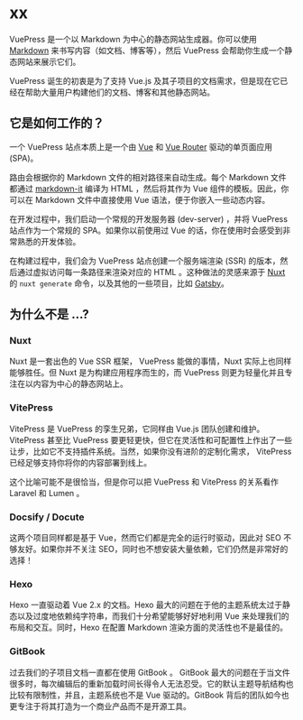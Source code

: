 # xx

VuePress 是一个以 Markdown 为中心的静态网站生成器。你可以使用 [Markdown](https://zh.wikipedia.org/wiki/Markdown) 来书写内容（如文档、博客等），然后 VuePress 会帮助你生成一个静态网站来展示它们。

VuePress 诞生的初衷是为了支持 Vue.js 及其子项目的文档需求，但是现在它已经在帮助大量用户构建他们的文档、博客和其他静态网站。

## 它是如何工作的？

一个 VuePress 站点本质上是一个由 [Vue](https://v3.vuejs.org/) 和 [Vue Router](https://next.router.vuejs.org) 驱动的单页面应用 (SPA)。

路由会根据你的 Markdown 文件的相对路径来自动生成。每个 Markdown 文件都通过 [markdown-it](https://github.com/markdown-it/markdown-it) 编译为 HTML ，然后将其作为 Vue 组件的模板。因此，你可以在 Markdown 文件中直接使用 Vue 语法，便于你嵌入一些动态内容。

在开发过程中，我们启动一个常规的开发服务器 (dev-server) ，并将 VuePress 站点作为一个常规的 SPA。如果你以前使用过 Vue 的话，你在使用时会感受到非常熟悉的开发体验。

在构建过程中，我们会为  VuePress 站点创建一个服务端渲染 (SSR) 的版本，然后通过虚拟访问每一条路径来渲染对应的 HTML 。这种做法的灵感来源于 [Nuxt](https://nuxtjs.org/) 的 `nuxt generate` 命令，以及其他的一些项目，比如 [Gatsby](https://www.gatsbyjs.org/)。

## 为什么不是 ...?

### Nuxt

Nuxt 是一套出色的 Vue SSR 框架， VuePress 能做的事情，Nuxt 实际上也同样能够胜任。但 Nuxt 是为构建应用程序而生的，而 VuePress 则更为轻量化并且专注在以内容为中心的静态网站上。

### VitePress

VitePress 是 VuePress 的孪生兄弟，它同样由 Vue.js 团队创建和维护。 VitePress 甚至比 VuePress 要更轻更快，但它在灵活性和可配置性上作出了一些让步，比如它不支持插件系统。当然，如果你没有进阶的定制化需求， VitePress 已经足够支持你将你的内容部署到线上。

这个比喻可能不是很恰当，但是你可以把 VuePress 和 VitePress 的关系看作 Laravel 和 Lumen 。

### Docsify / Docute

这两个项目同样都是基于 Vue，然而它们都是完全的运行时驱动，因此对 SEO 不够友好。如果你并不关注 SEO，同时也不想安装大量依赖，它们仍然是非常好的选择！

### Hexo

Hexo 一直驱动着 Vue 2.x 的文档。Hexo 最大的问题在于他的主题系统太过于静态以及过度地依赖纯字符串，而我们十分希望能够好好地利用 Vue 来处理我们的布局和交互。同时，Hexo 在配置 Markdown 渲染方面的灵活性也不是最佳的。

### GitBook

过去我们的子项目文档一直都在使用 GitBook 。 GitBook 最大的问题在于当文件很多时，每次编辑后的重新加载时间长得令人无法忍受。它的默认主题导航结构也比较有限制性，并且，主题系统也不是 Vue 驱动的。GitBook 背后的团队如今也更专注于将其打造为一个商业产品而不是开源工具。
